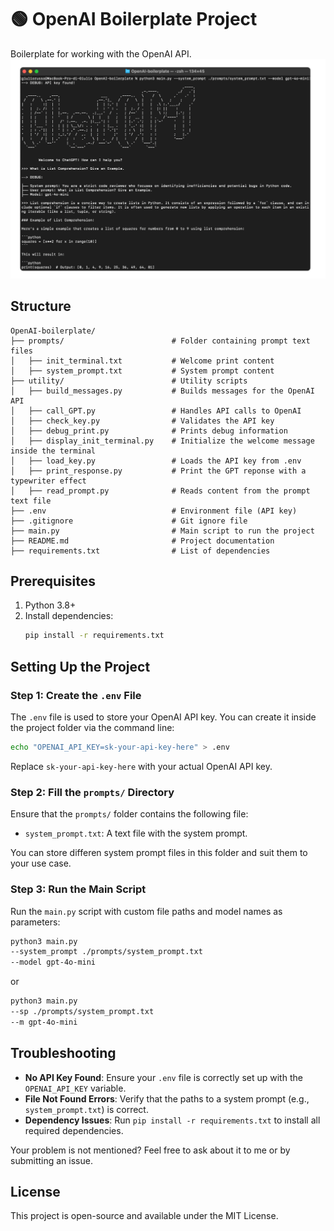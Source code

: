 # 🟢 OpenAI Boilerplate Project

Boilerplate for working with the OpenAI API.
<br><img src="output/example.png">

## Structure

```
OpenAI-boilerplate/
├── prompts/                        # Folder containing prompt text files
│   ├── init_terminal.txt           # Welcome print content
│   ├── system_prompt.txt           # System prompt content
├── utility/                        # Utility scripts
│   ├── build_messages.py           # Builds messages for the OpenAI API
│   ├── call_GPT.py                 # Handles API calls to OpenAI
│   ├── check_key.py                # Validates the API key
│   ├── debug_print.py              # Prints debug information
│   ├── display_init_terminal.py    # Initialize the welcome message inside the terminal
│   ├── load_key.py                 # Loads the API key from .env
│   ├── print_response.py           # Print the GPT reponse with a typewriter effect
│   ├── read_prompt.py              # Reads content from the prompt text file
├── .env                            # Environment file (API key)
├── .gitignore                      # Git ignore file
├── main.py                         # Main script to run the project
├── README.md                       # Project documentation
├── requirements.txt                # List of dependencies
```

## Prerequisites
1. Python 3.8+
2. Install dependencies:
   ```bash
   pip install -r requirements.txt
   ```

## Setting Up the Project

### Step 1: Create the `.env` File
The `.env` file is used to store your OpenAI API key. You can create it inside the project folder via the command line:

```bash
echo "OPENAI_API_KEY=sk-your-api-key-here" > .env
```
Replace `sk-your-api-key-here` with your actual OpenAI API key.

### Step 2: Fill the `prompts/` Directory
Ensure that the `prompts/` folder contains the following file:
- `system_prompt.txt`: A text file with the system prompt.

You can store differen system prompt files in this folder and suit them to your use case.

### Step 3: Run the Main Script
Run the `main.py` script with custom file paths and model names as parameters:

```bash
python3 main.py
--system_prompt ./prompts/system_prompt.txt
--model gpt-4o-mini
```

or

```bash
python3 main.py
--sp ./prompts/system_prompt.txt
--m gpt-4o-mini
```



## Troubleshooting
- **No API Key Found**: Ensure your `.env` file is correctly set up with the `OPENAI_API_KEY` variable.
- **File Not Found Errors**: Verify that the paths to a system prompt (e.g., `system_prompt.txt`) is correct.
- **Dependency Issues**: Run `pip install -r requirements.txt` to install all required dependencies.

Your problem is not mentioned? Feel free to ask about it to me or by submitting an issue.

## License
This project is open-source and available under the MIT License.

